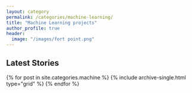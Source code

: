 ```yaml
---
layout: category
permalink: /categories/machine-learning/
title: "Machine Learning projects"
author_profile: true
header:
  image: "/images/fort point.png"
---
```



## Latest Stories

  {% for post in site.categories.machine %}
    {% include archive-single.html type="grid" %}
  {% endfor %}
